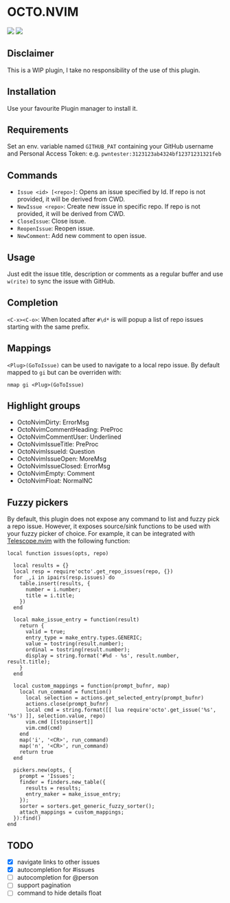 # OCTO.NVIM

![](https://i.imgur.com/JWkHXSa.png)
![](https://i.imgur.com/UuYyncG.png)

## Disclaimer

This is a WIP plugin, I take no responsibility of the use of this plugin.

## Installation

Use your favourite Plugin manager to install it.

## Requirements

Set an env. variable named `GITHUB_PAT` containing your GitHub username and Personal Access Token:
e.g. `pwntester:3123123ab4324bf12371231321feb`

## Commands

- `Issue <id> [<repo>]`: Opens an issue specified by Id. If repo is not provided, it will be derived from CWD.
- `NewIssue <repo>`: Create new issue in specific repo. If repo is not provided, it will be derived from CWD.
- `CloseIssue`: Close issue.
- `ReopenIssue`: Reopen issue.
- `NewComment`: Add new comment to open issue.

## Usage

Just edit the issue title, description or comments as a regular buffer and use `w(rite)` to sync the issue with GitHub.

## Completion

`<C-x><C-o>`: When located after `#\d*` is will popup a list of repo issues starting with the same prefix.

## Mappings

`<Plug>(GoToIssue)` can be used to navigate to a local repo issue. By default mapped to `gi` but can be overriden with: 

```
nmap gi <Plug>(GoToIssue)
```

## Highlight groups

  - OctoNvimDirty: ErrorMsg 
  - OctoNvimCommentHeading: PreProc
  - OctoNvimCommentUser: Underlined
  - OctoNvimIssueTitle: PreProc
  - OctoNvimIssueId: Question
  - OctoNvimIssueOpen: MoreMsg
  - OctoNvimIssueClosed: ErrorMsg
  - OctoNvimEmpty: Comment
  - OctoNvimFloat: NormalNC

## Fuzzy pickers

By default, this plugin does not expose any command to list and fuzzy pick a repo issue. However, it exposes source/sink functions to be used with your fuzzy picker of choice. For example, it can be integrated with [Telescope.nvim](https://github.com/nvim-lua/telescope.nvim) with the following function:

```
local function issues(opts, repo)

  local results = {}
  local resp = require'octo'.get_repo_issues(repo, {})
  for _,i in ipairs(resp.issues) do
    table.insert(results, {
      number = i.number;
      title = i.title;
    })
  end

  local make_issue_entry = function(result)
    return {
      valid = true;
      entry_type = make_entry.types.GENERIC;
      value = tostring(result.number);
      ordinal = tostring(result.number);
      display = string.format('#%d - %s', result.number, result.title);
    }
  end

  local custom_mappings = function(prompt_bufnr, map)
    local run_command = function()
      local selection = actions.get_selected_entry(prompt_bufnr)
      actions.close(prompt_bufnr)
      local cmd = string.format([[ lua require'octo'.get_issue('%s', '%s') ]], selection.value, repo)
      vim.cmd [[stopinsert]]
      vim.cmd(cmd)
    end
    map('i', '<CR>', run_command)
    map('n', '<CR>', run_command)
    return true
  end

  pickers.new(opts, {
    prompt = 'Issues';
    finder = finders.new_table({
      results = results;
      entry_maker = make_issue_entry;
    });
    sorter = sorters.get_generic_fuzzy_sorter();
    attach_mappings = custom_mappings;
  }):find()
end
```

## TODO

  - [x] navigate links to other issues
  - [x] autocompletion for #issues
  - [ ] autocompletion for @person
  - [ ] support pagination
  - [ ] command to hide details float
